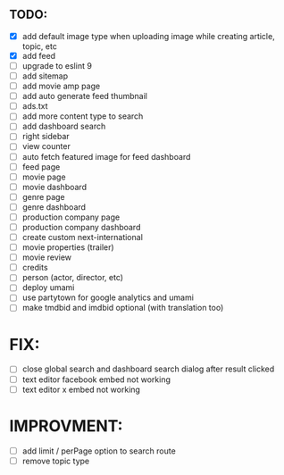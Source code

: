 ## TODO: 
- [x] add default image type when uploading image while creating article, topic, etc
- [x] add feed
- [ ] upgrade to eslint 9
- [ ] add sitemap
- [ ] add movie amp page
- [ ] add auto generate feed thumbnail
- [ ] ads.txt
- [ ] add more content type to search
- [ ] add dashboard search
- [ ] right sidebar
- [ ] view counter
- [ ] auto fetch featured image for feed dashboard
- [ ] feed page
- [ ] movie page
- [ ] movie dashboard
- [ ] genre page
- [ ] genre dashboard
- [ ] production company page
- [ ] production company dashboard
- [ ] create custom next-international
- [ ] movie properties (trailer)
- [ ] movie review
- [ ] credits
- [ ] person (actor, director, etc)
- [ ] deploy umami
- [ ] use partytown for google analytics and umami
- [ ] make tmdbid and imdbid optional (with translation too)

# FIX: 
- [ ] close global search and dashboard search dialog after result clicked
- [ ] text editor facebook embed not working
- [ ] text editor x embed not working

# IMPROVMENT:
- [ ] add limit / perPage option to search route
- [ ] remove topic type
